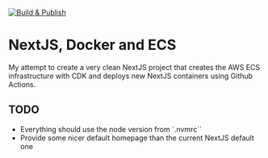[![Build & Publish](https://github.com/karelbemelmans/nextjs-docker/actions/workflows/build.yaml/badge.svg)](https://github.com/karelbemelmans/nextjs-docker/actions/workflows/build.yaml)

# NextJS, Docker and ECS

My attempt to create a very clean NextJS project that creates the AWS ECS infrastructure with CDK and deploys new NextJS containers using Github Actions.

## TODO

- Everything should use the node version from `.nvmrc``
- Provide some nicer default homepage than the current NextJS default one
